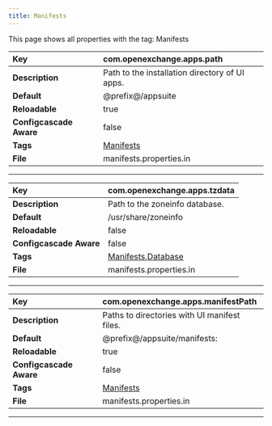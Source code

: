 ```yaml
---
title: Manifests
---
```


This page shows all properties with the tag: Manifests

| __Key__ | com.openexchange.apps.path |
|:----------------|:--------|
| __Description__ | Path to the installation directory of UI apps.<br> |
| __Default__ | @prefix@/appsuite |
| __Reloadable__ | true |
| __Configcascade Aware__ | false |
| __Tags__ | <a href="https://documentation.open-xchange.com/latest/middleware/configuration/tags/Manifests.html">Manifests</a> |
| __File__ | manifests.properties.in |

---
| __Key__ | com.openexchange.apps.tzdata |
|:----------------|:--------|
| __Description__ | Path to the zoneinfo database.<br> |
| __Default__ | /usr/share/zoneinfo |
| __Reloadable__ | false |
| __Configcascade Aware__ | false |
| __Tags__ | <a href="https://documentation.open-xchange.com/latest/middleware/configuration/tags/Manifests.html">Manifests</a>,<a href="https://documentation.open-xchange.com/latest/middleware/configuration/tags/Database.html">Database</a> |
| __File__ | manifests.properties.in |

---
| __Key__ | com.openexchange.apps.manifestPath |
|:----------------|:--------|
| __Description__ | Paths to directories with UI manifest files.<br> |
| __Default__ | @prefix@/appsuite/manifests:<more paths> |
| __Reloadable__ | true |
| __Configcascade Aware__ | false |
| __Tags__ | <a href="https://documentation.open-xchange.com/latest/middleware/configuration/tags/Manifests.html">Manifests</a> |
| __File__ | manifests.properties.in |

---
